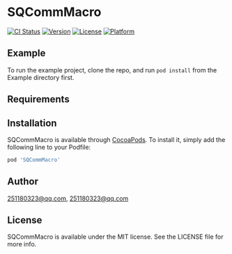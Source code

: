# SQCommMacro

[![CI Status](http://img.shields.io/travis/251180323@qq.com/SQCommMacro.svg?style=flat)](https://travis-ci.org/251180323@qq.com/SQCommMacro)
[![Version](https://img.shields.io/cocoapods/v/SQCommMacro.svg?style=flat)](http://cocoapods.org/pods/SQCommMacro)
[![License](https://img.shields.io/cocoapods/l/SQCommMacro.svg?style=flat)](http://cocoapods.org/pods/SQCommMacro)
[![Platform](https://img.shields.io/cocoapods/p/SQCommMacro.svg?style=flat)](http://cocoapods.org/pods/SQCommMacro)

## Example

To run the example project, clone the repo, and run `pod install` from the Example directory first.

## Requirements

## Installation

SQCommMacro is available through [CocoaPods](http://cocoapods.org). To install
it, simply add the following line to your Podfile:

```ruby
pod 'SQCommMacro'
```

## Author

251180323@qq.com, 251180323@qq.com

## License

SQCommMacro is available under the MIT license. See the LICENSE file for more info.
